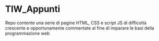 # TIW_Appunti
Repo contente una serie di pagine HTML, CSS e script JS  di difficoltà crescente e opportunamente commentate al fine di imparare le basi della programmazione web
